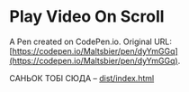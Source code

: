 # Play Video On Scroll

A Pen created on CodePen.io. Original URL: [https://codepen.io/Maltsbier/pen/dyYmGGq](https://codepen.io/Maltsbier/pen/dyYmGGq).

САНЬОК ТОБІ СЮДА – [dist/index.html](dist/index.html)
